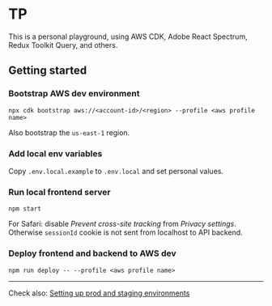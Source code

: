 # TP

This is a personal playground, using AWS CDK, Adobe React Spectrum, Redux Toolkit Query, and others.

## Getting started

### Bootstrap AWS dev environment

`npx cdk bootstrap aws://<account-id>/<region> --profile <aws profile name>`

Also bootstrap the `us-east-1` region.

### Add local env variables

Copy `.env.local.example` to `.env.local` and set personal values.

### Run local frontend server

`npm start`

For Safari: disable *Prevent cross-site tracking* from *Privacy settings*. Otherwise `sessionId` cookie is not sent from localhost to API backend.

### Deploy frontend and backend to AWS dev

`npm run deploy -- --profile <aws profile name>`

----

Check also: [Setting up prod and staging environments](README-prod-setup.md)
